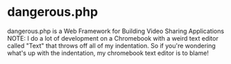 # dangerous.php
dangerous.php is a Web Framework for Building Video Sharing Applications
NOTE: I do a lot of development on a Chromebook with a weird text editor called "Text" that throws off all of my indentation. So if you're wondering what's up with the indentation, my chromebook text editor is to blame!
